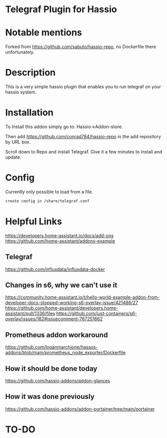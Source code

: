 # Telegraf Plugin for Hassio

# Notable mentions

Forked from https://github.com/sabuto/hassio-repo, no Dockerfile there unfortunately.

# Description

This is a very simple hassio plugin that enables you to run telegraf on your hassio system.

# Installation

To Install this addon simply go to: Hassio->Addon-store.

Then add https://github.com/conrad784/hassio-repo in the add repository by URL box.

Scroll down to Repo and install Telegraf. Give it a few minutes to install and update.

# Config

Currently only possible to load from a file.
```bash
create config in /share/telegraf.conf
```

# Helpful Links
https://developers.home-assistant.io/docs/add-ons
https://github.com/home-assistant/addons-example

## Telegraf
https://github.com/influxdata/influxdata-docker


## Changes in s6, why we can't use it
https://community.home-assistant.io/t/hello-world-example-addon-from-developer-docs-stopped-working-s6-overlay-issue/421486/27
https://github.com/home-assistant/developers.home-assistant/pull/1336/files
https://github.com/just-containers/s6-overlay/issues/182#issuecomment-767251662

## Prometheus addon workaround
https://github.com/loganmarchione/hassos-addons/blob/main/prometheus_node_exporter/Dockerfile

## How it should be done today
https://github.com/hassio-addons/addon-glances

## How it was done previously
https://github.com/hassio-addons/addon-portainer/tree/main/portainer

# TO-DO

